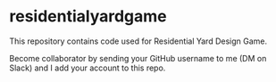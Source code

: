 # residentialyardgame

This repository contains code used for Residential Yard Design Game.

Become collaborator by sending your GitHub username to me (DM on Slack) and I add your account to this repo.
